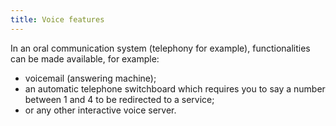 ```yaml
---
title: Voice features
---
```


In an oral communication system (telephony for example), functionalities can be made available, for example:

- voicemail (answering machine);
- an automatic telephone switchboard which requires you to say a number between 1 and 4 to be redirected to a service;
- or any other interactive voice server.
